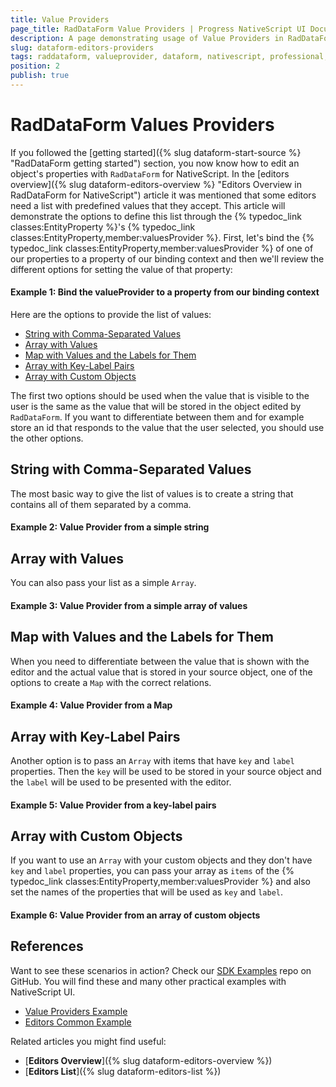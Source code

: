 ```yaml
---
title: Value Providers
page_title: RadDataForm Value Providers | Progress NativeScript UI Documentation
description: A page demonstrating usage of Value Providers in RadDataForm for NativeScript.
slug: dataform-editors-providers
tags: raddataform, valueprovider, dataform, nativescript, professional, ui
position: 2
publish: true
---
```


# RadDataForm Values Providers

If you followed the [getting started]({% slug dataform-start-source %} "RadDataForm getting started") section, you now know how to edit an object's properties with `RadDataForm` for NativeScript. In the [editors overview]({% slug dataform-editors-overview %} "Editors Overview in RadDataForm for NativeScript") article it was mentioned that some editors need a list with predefined values that they accept. This article will demonstrate the options to define this list through the {% typedoc_link classes:EntityProperty %}'s {% typedoc_link classes:EntityProperty,member:valuesProvider %}. First, let's bind the {% typedoc_link classes:EntityProperty,member:valuesProvider %} of one of our properties to a property of our binding context and then we'll review the different options for setting the value of that property:

#### Example 1: Bind the valueProvider to a property from our binding context

<snippet id='dataform-value-providers-xml'/>

Here are the options to provide the list of values:

* [String with Comma-Separated Values](#string-with-comma-separated-values)
* [Array with Values](#array-with-values)
* [Map with Values and the Labels for Them](#map-with-values-and-the-labels-for-them)
* [Array with Key-Label Pairs](#array-with-key-label-pairs)
* [Array with Custom Objects](#array-with-custom-objects)

The first two options should be used when the value that is visible to the user is the same as the value that will be stored in the object edited by `RadDataForm`. If you want to differentiate between them and for example store an id that responds to the value that the user selected, you should use the other options.

## String with Comma-Separated Values

The most basic way to give the list of values is to create a string that contains all of them separated by a comma.

#### Example 2: Value Provider from a simple string

<snippet id='dataform-valueprovider-string'/>

## Array with Values

You can also pass your list as a simple `Array`.

#### Example 3: Value Provider from a simple array of values

<snippet id='dataform-valueprovider-array'/>

## Map with Values and the Labels for Them

When you need to differentiate between the value that is shown with the editor and the actual value that is stored in your source object, one of the options to create a `Map` with the correct relations.

#### Example 4: Value Provider from a Map

<snippet id='dataform-valueprovider-map'/>

## Array with Key-Label Pairs

Another option is to pass an `Array` with items that have `key` and `label` properties. Then the `key` will be used to be stored in your source object and the `label` will be used to be presented with the editor.

#### Example 5: Value Provider from a key-label pairs

<snippet id='dataform-valueprovider-pairsarray'/>

## Array with Custom Objects

If you want to use an `Array` with your custom objects and they don't have `key` and `label` properties, you can pass your array as `items` of the {% typedoc_link classes:EntityProperty,member:valuesProvider %} and also set the names of the properties that will be used as `key` and `label`.

#### Example 6: Value Provider from an array of custom objects

<snippet id='dataform-valueprovider-customarray'/>

## References

Want to see these scenarios in action?
Check our [SDK Examples](https://github.com/telerik/nativescript-ui-samples) repo on GitHub. You will find these and many other practical examples with NativeScript UI.

* [Value Providers Example](https://github.com/telerik/nativescript-ui-samples/tree/master/dataform/app/examples/value-providers)
* [Editors Common Example](https://github.com/telerik/nativescript-ui-samples/tree/master/dataform/app/examples/editors)

Related articles you might find useful:

* [**Editors Overview**]({% slug dataform-editors-overview %})
* [**Editors List**]({% slug dataform-editors-list %})
